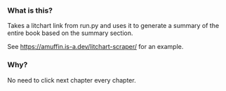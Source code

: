 ### What is this?
Takes a litchart link from run.py and 
uses it to generate a summary of the entire book 
based on the summary section.

See https://amuffin.is-a.dev/litchart-scraper/ for an example.

### Why?
No need to click next chapter every chapter.
